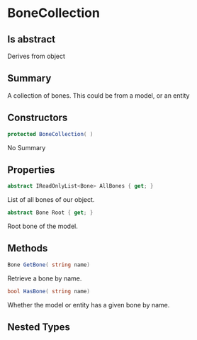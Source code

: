 # BoneCollection

## Is abstract
Derives from object

## Summary

A collection of bones. This could be from a model, or an entity
## Constructors

```c#
protected BoneCollection( ) 
```
No Summary
## Properties

```c#
abstract IReadOnlyList<Bone> AllBones { get; } 
```
List of all bones of our object.
```c#
abstract Bone Root { get; } 
```
Root bone of the model.
## Methods

```c#
Bone GetBone( string name) 
```
Retrieve a bone by name.
```c#
bool HasBone( string name) 
```
Whether the model or entity has a given bone by name.
## Nested Types

